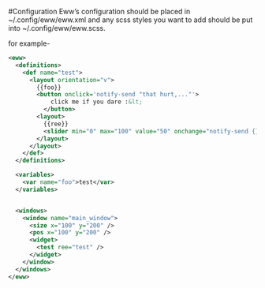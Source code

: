 #Configuration
Eww’s configuration should be placed in ~/.config/eww/eww.xml and any scss styles you want to add should be put into ~/.config/eww/eww.scss.

for example-

```xml
<eww>
  <definitions>
    <def name="test">
      <layout orientation="v">
        {{foo}}
        <button onclick='notify-send "that hurt,..."'>
            click me if you dare :&lt;
          </button>
        <layout>
          {{ree}}
          <slider min="0" max="100" value="50" onchange="notify-send {}"/>
        </layout>
      </layout>
    </def>
  </definitions>

  <variables>
    <var name="foo">test</var>
  </variables>


  <windows>
    <window name="main_window">
      <size x="100" y="200" />
      <pos x="100" y="200" />
      <widget>
        <test ree="test" />
      </widget>
    </window>
  </windows>
</eww>
```
